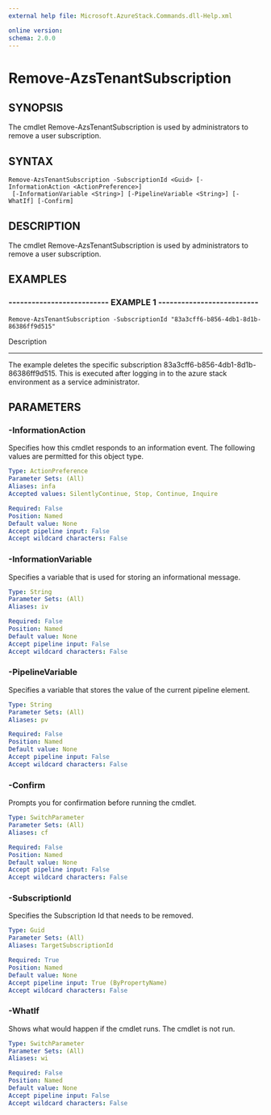 ```yaml
---
external help file: Microsoft.AzureStack.Commands.dll-Help.xml

online version: 
schema: 2.0.0
---
```


# Remove-AzsTenantSubscription

## SYNOPSIS
The cmdlet Remove-AzsTenantSubscription is used by administrators to remove a user subscription.

## SYNTAX

```
Remove-AzsTenantSubscription -SubscriptionId <Guid> [-InformationAction <ActionPreference>]
 [-InformationVariable <String>] [-PipelineVariable <String>] [-WhatIf] [-Confirm]
```

## DESCRIPTION
The cmdlet Remove-AzsTenantSubscription is used by administrators to remove a user subscription.

## EXAMPLES

### -------------------------- EXAMPLE 1 --------------------------
```
Remove-AzsTenantSubscription -SubscriptionId "83a3cff6-b856-4db1-8d1b-86386ff9d515"
```

Description

-----------

The example deletes the specific subscription 83a3cff6-b856-4db1-8d1b-86386ff9d515.
This is executed after logging in to the azure stack environment as a service administrator.

## PARAMETERS

### -InformationAction
Specifies how this cmdlet responds to an information event. The following values are permitted for this object type.

```yaml
Type: ActionPreference
Parameter Sets: (All)
Aliases: infa
Accepted values: SilentlyContinue, Stop, Continue, Inquire

Required: False
Position: Named
Default value: None
Accept pipeline input: False
Accept wildcard characters: False
```

### -InformationVariable
Specifies a variable that is used for storing an informational message.

```yaml
Type: String
Parameter Sets: (All)
Aliases: iv

Required: False
Position: Named
Default value: None
Accept pipeline input: False
Accept wildcard characters: False
```

### -PipelineVariable
Specifies a variable that stores the value of the current pipeline element.

```yaml
Type: String
Parameter Sets: (All)
Aliases: pv

Required: False
Position: Named
Default value: None
Accept pipeline input: False
Accept wildcard characters: False
```

### -Confirm
Prompts you for confirmation before running the cmdlet.

```yaml
Type: SwitchParameter
Parameter Sets: (All)
Aliases: cf

Required: False
Position: Named
Default value: None
Accept pipeline input: False
Accept wildcard characters: False
```

### -SubscriptionId
Specifies the Subscription Id that needs to be removed.

```yaml
Type: Guid
Parameter Sets: (All)
Aliases: TargetSubscriptionId

Required: True
Position: Named
Default value: None
Accept pipeline input: True (ByPropertyName)
Accept wildcard characters: False
```

### -WhatIf
Shows what would happen if the cmdlet runs.
The cmdlet is not run.

```yaml
Type: SwitchParameter
Parameter Sets: (All)
Aliases: wi

Required: False
Position: Named
Default value: None
Accept pipeline input: False
Accept wildcard characters: False
```

